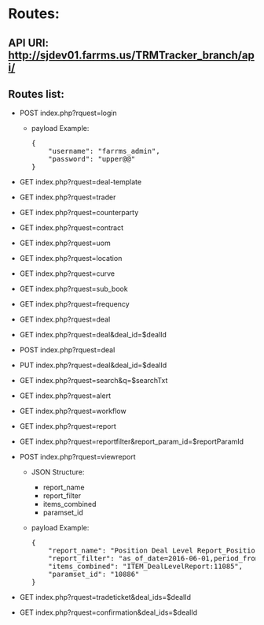 # Routes:

## API URI: http://sjdev01.farrms.us/TRMTracker_branch/api/

## Routes list:

* POST index.php?rquest=login
    * payload Example:

      <pre>
      {
          "username": "farrms_admin",
          "password": "upper@@"
      }
      </pre>

* GET index.php?rquest=deal-template
* GET index.php?rquest=trader
* GET index.php?rquest=counterparty
* GET index.php?rquest=contract
* GET index.php?rquest=uom
* GET index.php?rquest=location
* GET index.php?rquest=curve
* GET index.php?rquest=sub_book
* GET index.php?rquest=frequency

* GET index.php?rquest=deal
* GET index.php?rquest=deal&deal_id=$dealId
* POST index.php?rquest=deal
* PUT index.php?rquest=deal&deal_id=$dealId

* GET index.php?rquest=search&q=$searchTxt

* GET index.php?rquest=alert
* GET index.php?rquest=workflow

* GET index.php?rquest=report
* GET index.php?rquest=reportfilter&report_param_id=$reportParamId
* POST index.php?rquest=viewreport
    * JSON Structure:
        * report_name
        * report_filter
        * items_combined
        * paramset_id
    * payload Example:

      <pre>
      {
          "report_name": "Position Deal Level Report_Position Deal Level Report_page1",
          "report_filter": "as_of_date=2016-06-01,period_from=0,period_to=24,source_deal_header_id=NULL,sub_id=1471,stra_id=1472,book_id=1474,sub_book_id=281,user_defined_block_id=NULL",
          "items_combined": "ITEM_DealLevelReport:11085",
          "paramset_id": "10886"
      }
      </pre>

* GET index.php?rquest=tradeticket&deal_ids=$dealId
* GET index.php?rquest=confirmation&deal_ids=$dealId
